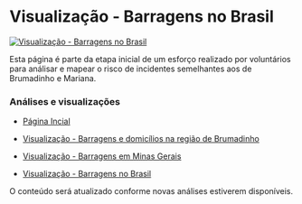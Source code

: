 # Visualização - Barragens no Brasil #

[![Visualização - Barragens no Brasil](https://raw.githubusercontent.com/edumagol/Analise-Mapemaneto-Risco-Barragems-Brasil/master/Dataviz/Barragens_Macro_Brasil.png)](https://raw.githubusercontent.com/edumagol/Analise-Mapemaneto-Risco-Barragems-Brasil/master/Dataviz/Barragens_Macro_Brasil.png)

Esta página é parte da etapa inicial de um esforço realizado por voluntários para análisar e mapear o risco de incidentes semelhantes aos de Brumadinho e Mariana.

### Análises e visualizações ###

* [ Página Incial ]( https://luizbweb.github.io/ )

* [ Visualização - Barragens e domicílios na região de Brumadinho ]( https://luizbweb.github.io/docs/barragens_brumadinho )

* [ Visualização - Barragens em Minas Gerais ]( https://luizbweb.github.io/docs/barragens_mg )

* [ Visualização - Barragens no Brasil ]( https://luizbweb.github.io/docs/barragens_brasil )

O conteúdo será atualizado conforme novas análises estiverem disponíveis.


